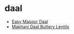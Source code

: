 # daal

 * [Easy Masoor Daal](../../index/e/easy-masoor-daal.json)
 * [Makhani Daal Buttery Lentils](../../index/m/makhani-daal-buttery-lentils.json)
